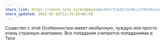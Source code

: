 ```yaml
---
share_link: https://share.note.sx/bvdpbyex#pxHVklYLA3O/Ue4KczxT8IuRzo5gNUAUAowc5abTBUg
share_updated: 2025-02-03T12:31:56+05:00
---
```

Существо с этой Особенностью имеет необычную, чуждую или просто очень странную анатомию. Все попадания считаются попаданиями в Тело